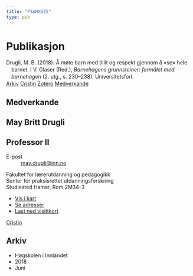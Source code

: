 ```yaml
---
title: "FSAHX6Z5"
type: pub
---
```

<h1>Publikasjon</h1>
<article id="csl-bib-container-FSAHX6Z5" class="csl-bib-container">
  <div class="csl-bib-body" style="line-height: 1.35; padding-left: 1em; text-indent:-1em;">
  <div class="csl-entry">Drugli, M. B. (2018). &#xC5; m&#xF8;te barn med tillit og respekt gjennom &#xE5; &#xAB;se&#xBB; hele barnet. I V. Glaser (Red.), <i>Barnehagens grunnsteiner: form&#xE5;let med barnehagen</i> (2. utg., s. 230&#x2013;238). Universitetsforl.</div>
</div>
  <div class="csl-bib-buttons">
    <a href="#taxonomy-article-FSAHX6Z5" class="csl-bib-button">Arkiv</a>
    <a href alt="Cristin URL" class="csl-bib-button">Cristin</a>
    <a href alt="Zotero URL" class="csl-bib-button">Zotero</a>
    <a href="#contributors-article-FSAHX6Z5" class="csl-bib-button">Medverkande</a>
  </div>
  <div id="csl-bib-meta-container-FSAHX6Z5"></div>
</article>
<div id="csl-bib-meta-FSAHX6Z5" class="csl-bib-meta">
  <article id="contributors-article-FSAHX6Z5" class="contributors-article">
    <h1>Medverkande</h1>
    <div class="personas">
<div class="vrtx-hinn-person-card">
<div class="photo">
<i class="lar la-user-circle missing-person"></i>
</div>
<div class="info">
<hgroup><h1>May Britt Drugli</h1>
<h2>Professor II</h2>
</hgroup><dl>
<dt>E-post</dt>
<dd>
<a href="mailto:may.drugli@inn.no">may.drugli@inn.no</a>
</dd>
</dl>
<p>
Fakultet for lærerutdanning og pedagogikk<br>
Senter for praksisrettet utdanningsforskning<br>
Studiested Hamar,
Rom 2M34-3
</p>
<ul class="vrtx-hinn-links">
<li><a href="https://www.google.com/maps?q=60.79582,11.07304">Vis i kart</a></li>
<li><a href="https://www.inn.no/finn-en-ansatt/may-drugli.html#vrtx-hinn-addresses">Se adresser</a></li>
<li><a href="https://www.inn.no/finn-en-ansatt/may-drugli.html?vrtx=vcf">Last ned visittkort</a></li>
</ul>
</div>
</div>
<a href="https://app.cristin.no/persons/show.jsf?id=29493" alt="Cristin URL" class="personas-cristin">Cristin</a>
</div>
  </article>
  <article id="taxonomy-article-FSAHX6Z5" class="taxonomy-article">
    <h1>Arkiv</h1>
    <ul>
      <li>Høgskolen i Innlandet</li>
      <li>2018</li>
      <li>Juni</li>
    </ul>
  </article>
</div>

